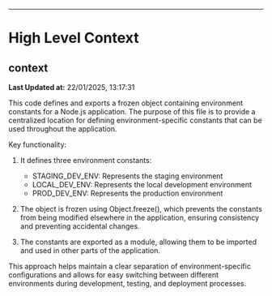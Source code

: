 

---
# High Level Context
## context
**Last Updated at:** 22/01/2025, 13:17:31

This code defines and exports a frozen object containing environment constants for a Node.js application. The purpose of this file is to provide a centralized location for defining environment-specific constants that can be used throughout the application.

Key functionality:

1. It defines three environment constants:
   - STAGING_DEV_ENV: Represents the staging environment
   - LOCAL_DEV_ENV: Represents the local development environment
   - PROD_DEV_ENV: Represents the production environment

2. The object is frozen using Object.freeze(), which prevents the constants from being modified elsewhere in the application, ensuring consistency and preventing accidental changes.

3. The constants are exported as a module, allowing them to be imported and used in other parts of the application.

This approach helps maintain a clear separation of environment-specific configurations and allows for easy switching between different environments during development, testing, and deployment processes.

